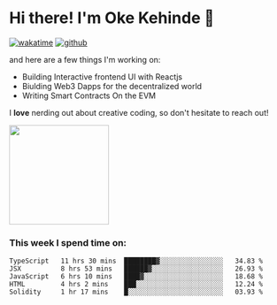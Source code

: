 # Hi there! I'm Oke Kehinde :cowboy_hat_face:

[![wakatime](https://wakatime.com/badge/user/5f3f42a0-7b4f-4c4b-b2da-012c5ac2fa62.svg)](https://wakatime.com/@5f3f42a0-7b4f-4c4b-b2da-012c5ac2fa62)
[![github](https://img.shields.io/github/followers/okeken?logo=github&style=plastic)](https://github.com/okeken?tab=followers)

and here are a few things I'm working on:

- Building Interactive frontend UI with Reactjs
- Biulding Web3 Dapps for the decentralized world
- Writing Smart Contracts On the EVM

I **love** nerding out about creative coding, so don't hesitate to reach out!


<img height="180em" src="https://github-readme-stats.vercel.app/api?username=okeken&show_icons=true&hide_border=true&&count_private=true&include_all_commits=true" />

### This week I spend time on:

<!--START_SECTION:waka-->
```text
TypeScript   11 hrs 30 mins  ████████▓░░░░░░░░░░░░░░░░   34.83 % 
JSX          8 hrs 53 mins   ██████▓░░░░░░░░░░░░░░░░░░   26.93 % 
JavaScript   6 hrs 10 mins   ████▓░░░░░░░░░░░░░░░░░░░░   18.68 % 
HTML         4 hrs 2 mins    ███░░░░░░░░░░░░░░░░░░░░░░   12.24 % 
Solidity     1 hr 17 mins    █░░░░░░░░░░░░░░░░░░░░░░░░   03.93 % 
```
<!--END_SECTION:waka-->
